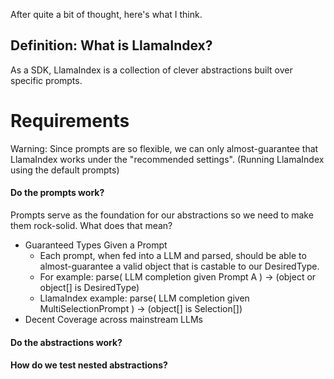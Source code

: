 After quite a bit of thought, here's what I think.

## Definition: What is LlamaIndex?
As a SDK, LlamaIndex is a collection of clever abstractions built over specific prompts. 

# Requirements
Warning: Since prompts are so flexible, we can only almost-guarantee that LlamaIndex works under the "recommended settings". (Running LlamaIndex using the default prompts)

#### Do the prompts work?
Prompts serve as the foundation for our abstractions so we need to make them rock-solid. What does that mean? 
- Guaranteed Types Given a Prompt
  - Each prompt, when fed into a LLM and parsed, should be able to almost-guarantee a valid object that is castable to our DesiredType.
  - For example: parse( LLM completion given Prompt A ) -> (object or object[] is DesiredType)
  - LlamaIndex example: parse( LLM completion given MultiSelectionPrompt ) -> (object[] is Selection[])
- Decent Coverage across mainstream LLMs

#### Do the abstractions work?




#### How do we test nested abstractions?
